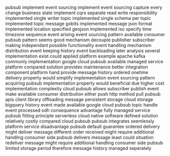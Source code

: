 pubsub implement event sourcing implement event sourcing capture every change business state implement cqrs separate read write responsibility implemented single writer topic implemented single schema per topic implemented topic message gobits implemented message json format implemented location specified geojson implemented iso specify time timezone sequence event arising event sourcing pattern available consumer pubsub pattern seems good mechanism decouple publisher subscriber making independant possible functionality event handling mechanism distribution event keeping history event backloading later analysis several implementation exist could applied platform example apache kafka commonly implementation google cloud pubsub available managed service platform compared solution provides maintenance better integration component platform hand provide message history ordered onetime delivery property would simplify implementation event sourcing pattern acquiring pubsub implementation property would beneficial due higher cost implementation complexity cloud pubsub allows subscriber publish event make available consumer distribution either push http method pull pubsub apis client library offloading message persistent storage cloud storage bigquery history event made available google cloud pubsub topic handle event processed odh consequence advantage fully managed service pubsub fitting principle serverless cloud native software defined solution relatively costly compared cloud pubsub pubsub integrates seemlessly platform service disadvantage pubsub default guarantee ordered delivery might deliver message different order received might require additional handling consumer side pubsub delivers message least could situation redeliver message might require additional handling consumer side pubsub limited storage period therefore message history managed seperately